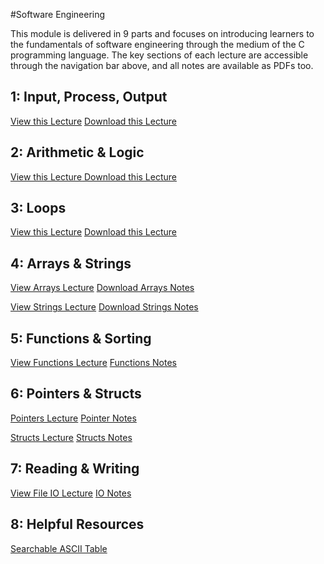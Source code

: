 #Software Engineering

This module is delivered in 9 parts and focuses on introducing learners to the fundamentals of software engineering through the medium of the C programming language. The key sections of each lecture are accessible through the navigation bar above, and all notes are available as PDFs too.

## 1: Input, Process, Output

<a href="#!C1_input_process_output.md" class="btn btn-primary">View this Lecture</a> <a href="01_input_process_output.pdf" class="btn btn-success" target="_blank">Download this Lecture</a>

## 2: Arithmetic & Logic

<a href="#!C2_arithmetic_logic.md" class="btn btn-primary">View this Lecture</a><a href=""> </a><a href="02_arithmetic_logic.pdf" class="btn btn-success" target="_blank">Download this Lecture</a>

## 3: Loops

<a href="#!C3_loops.md" class="btn btn-primary">View this Lecture</a> <a href="03_loops.pdf" class="btn btn-success" target="_blank">Download this Lecture</a>

## 4: Arrays & Strings
<a href="#!C10_arrays.md" class="btn btn-primary">View Arrays Lecture</a> <a href="arrays.pdf" class="btn btn-success" target="_blank">Download Arrays Notes</a>


<a href="#!C11_strings.md" class="btn btn-primary">View Strings Lecture</a> <a href="strings.pdf" target="_blank" class="btn btn-success">Download Strings Notes</a>

## 5: Functions & Sorting

<a href="#!C12_functions.md" class="btn btn-primary">View Functions Lecture</a> <a href="functions.pdf" target="_blank" class="btn btn-success"> Functions Notes</a>

## 6: Pointers & Structs

<a href="#!C6_pointers.md" class="btn btn-primary"> Pointers Lecture</a> <a href="pointers.pdf" target="_blank" class="btn btn-success"> Pointer Notes</a>

<a 
href="#!C8_structs.md" class="btn btn-primary"> Structs Lecture</a> <a href="structs.pdf" target="_blank" class="btn btn-success">Structs Notes</a>

## 7: Reading & Writing

<a href="#!C9_reading_writing.md" class="btn btn-primary">View File IO Lecture</a> <a href="rw.pdf" target="_blank" class="btn btn-success"> IO Notes</a>



<!-- ## 8: Stack & Heap -->


## 8: Helpful Resources

<a href="table.html" target="_blank">Searchable ASCII Table</a>